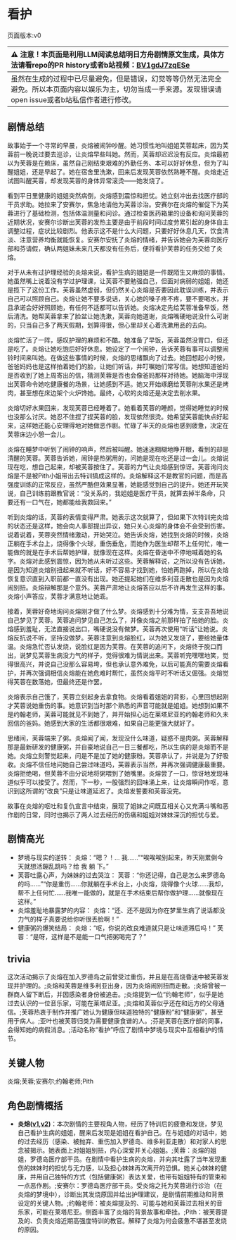 # 看护
页面版本:v0
 

| :warning: 注意！本页面是利用LLM阅读总结明日方舟剧情原文生成，具体方法请看repo的PR history或者b站视频：[BV1gdJ7zqESe](https://www.bilibili.com/video/BV1gdJ7zqESe/)         |
|:----------------------------|
| 虽然在生成的过程中已尽量避免，但是错误，幻觉等等仍然无法完全避免。所以本页面内容以娱乐为主，切勿当成一手来源。发现错误请open issue或者b站私信作者进行修改。|



## 剧情总结
故事始于一个寻常的早晨，炎熔被闹钟吵醒。她习惯性地叫姐姐芙蓉起床，因为芙蓉前一晚说过要去巡诊，让炎熔早些叫她。然而，芙蓉却迟迟没有反应。炎熔最初以为芙蓉是在赖床，虽然自己刚结束艰难的外勤任务、本可以好好休息，但为了叫醒姐姐，还是早起了。她在宿舍里洗漱，回来后发现芙蓉依然熟睡不醒。炎熔走近试图叫醒芙蓉，却发现芙蓉的身体异常滚烫——她发烧了。

看到平日里健康的姐姐突然病倒，炎熔感到震惊和担忧。她立刻冲出去找医疗部的干员求助。她拉来了安赛尔，焦急地请他为芙蓉诊治。安赛尔在炎熔的催促下为芙蓉进行了基础检测，包括体温测量和问诊。通过检查医药箱里的设备和询问芙蓉的近期状况，安赛尔诊断出芙蓉的发热主要是由于前段时间过度劳累引起的身体自主调整过程，症状比较剧烈。他表示这不是什么大问题，只要好好休息几天，饮食清淡、注意营养均衡就能恢复。安赛尔安抚了炎熔的情绪，并告诉她会为芙蓉向医疗部和芬请假，确认两姐妹未来几天都没有任务后，便将看护芙蓉的任务交给了炎熔。

对于从未有过护理经验的炎熔来说，看护生病的姐姐是一件既陌生又麻烦的事情。她虽然嘴上说着没有学过护理课，让芙蓉不要勉强自己，但面对病弱的姐姐，她还是揽下了这份工作。芙蓉虽然虚弱，但仍然关心炎熔是否要因此耽误训练，并表示自己可以照顾自己。炎熔让她不要多说话，关心她的嗓子疼不疼，要不要喝水，并且承诺会好好照顾她，有任何不适都可以告诉她。炎熔决定先给芙蓉准备早饭，然后清洗。她帮芙蓉拿来了脸盆让她洗漱，芙蓉向她道谢，炎熔嘴硬地说没什么可谢的，只当自己多了两天假期，划算得很，但心里却关心着洗漱用品的去向。

炎熔忙活了一阵，感叹护理的麻烦和不酷。她准备了早饭，芙蓉虽然没胃口，但还是吃了。炎熔让她吃饱后好好休息。她设定了一个闹钟，告诉芙蓉有事可以调整闹铃时间来叫她。在做这些事情的时候，炎熔的思绪飘向了过去。她回想起小时候，爸爸妈妈也是这样拍着她们的脸，让她们听话，并叮嘱她们常写信。她想知道爸妈是否收到了她上周寄出的信，猜测芙蓉是否也会像爸妈那样对待她。她脑海中浮现出芙蓉命令她吃健康餐的场景，让她感到不适。她又开始琢磨给芙蓉削水果还是烤肉，甚至想在床边架个火炉馋她。最终，心软的炎熔还是决定去削水果。

炎熔切好水果回来，发现芙蓉已经睡着了。她看着芙蓉的睡颜，觉得她睡觉的时候也没那么讨厌。她忍不住捏了捏芙蓉的脸，发现依然很烫。她希望芙蓉能快点好起来，这样她还能心安理得地对她做恶作剧。忙碌了半天的炎熔也感到疲惫，决定在芙蓉床边小憩一会儿。

炎熔在睡梦中听到了闹钟的响声，然后被叫醒。她迷迷糊糊地睁开眼，看到的却是清醒的芙蓉。芙蓉告诉她，闹钟是热粥用的，问她是现在吃还是过一会儿。炎熔说现在吃，想自己起来，却被芙蓉按住了。芙蓉的力气让炎熔感到惊讶。芙蓉询问炎熔是不是被Pith小姐带出去特训搞成这样的。炎熔解释这不是教官的问题，而是高强度训练的正常反应，虽然严酷但效果显著，她能感觉到自己的提升。她还开玩笑说，自己训练前跟教官说：“没关系的，我姐姐是医疗干员，就算去掉半条命，只要还有一口气在，她都能给我救回来。”

听到炎熔的话，芙蓉的表情变得严肃。她表示这次就算了，但如果下次特训完炎熔的状态还是这样，她会向人事部提出异议，她只关心炎熔的身体会不会受到伤害。说着说着，芙蓉突然情绪激动，开始哭泣。她告诉炎熔，她找到炎熔的时候，炎熔正躺在手术台上，烧得像个火球，重伤垂危，而她作为医生却帮不上任何忙，唯一能做的就是在手术后帮她护理，就像现在这样。炎熔在昏迷中不停地喊着她的名字。炎熔对此感到震惊，因为她从未听过这些。芙蓉解释说，之所以没有告诉她，是因为知道炎熔别扭起来就不听话，好不容易才找到她，怕她再跑掉，所以在炎熔恢复意识直到入职前都一直没有出现。她还提起她们在维多利亚走散也是因为炎熔闹别扭。炎熔辩解那是个意外。芙蓉严肃地让炎熔答应以后不许再发生这样的事。炎熔小声答应，芙蓉才满意地让她乖。

接着，芙蓉好奇地询问炎熔刚才做了什么梦。炎熔感到十分难为情，支支吾吾地说自己梦见了芙蓉。芙蓉追问梦见自己怎么了，并像炎熔之前那样拍了拍她的脸。炎熔感到羞耻，无法直接说出口，嘴硬说没有做梦。芙蓉再次使用“听话”让她说。炎熔反抗说不听，坚持没做梦。芙蓉注意到炎熔脸红，以为她又发烧了，要给她量体温。炎熔急忙否认发烧，说脸红是因为芙蓉。在芙蓉的追问下，炎熔终于脱口而出，说梦见芙蓉生病没力气的样子，觉得很难为情说出来。芙蓉听完嘿嘿地笑，觉得很高兴，并说自己没那么容易垮，但也承认意外难免，以后可能真的需要炎熔看护，并再次强调相信炎熔能在她危难时帮忙，虽然炎熔平时不听话又倔强。炎熔觉得芙蓉在数落她，但最终还是作罢。

炎熔表示自己饿了，芙蓉立刻起身去拿食物。炎熔看着姐姐的背影，心里回想起刚才芙蓉说她重伤的事。她意识到当时那个熟悉的声音可能就是姐姐。她想到如果不是约翰老师，芙蓉可能就见不到她了，并开始担心远在莱塔尼亚的约翰老师和久未回信的爸妈。她感到大家的生活都很艰难，如果自己能更强大就好了。

思绪间，芙蓉端来了粥。炎熔闻了闻，发现没什么味道，疑惑不是肉粥。芙蓉解释那是最新研发的健康粥，并自豪地说自己一日三餐都吃，所以生病的是炎熔而不是她。炎熔立刻警觉起来，问是不是加了她的健康粉。芙蓉承认了，并说是为了好吸收。炎熔不信任地问她自己尝过味道吗，芙蓉表示当然，并再次强调健康最重要。炎熔拒绝喝，但芙蓉不由分说地将粥喂到了她嘴里。炎熔尝了一口，惊讶地发现味道似乎可以接受了。然而，下一秒，一股强烈的回味涌上来，让炎熔瞬间作呕，意识到这所谓的“改良”只是让味道延迟了。炎熔发誓要和芙蓉没完。

故事在炎熔的呕吐和复仇宣言中结束，展现了姐妹之间既互相关心又充满斗嘴和恶作剧的日常，同时也揭示了两人过去经历的伤痛和姐姐对妹妹深沉的担忧与爱。
## 剧情高光
- 梦境与现实的逆转：
炎熔：“嗯？！... 我......”“唉唉唉别起来，昨天刚累倒今天就想活蹦乱跳吗？给 我 躺 下。”
- 芙蓉吐露心声，为妹妹的过去哭泣：
芙蓉：“你还记得，自己是怎么来罗德岛的吗......”“你是重伤......你就躺在手术台上，小炎熔，烧得像个火球......我却，帮不上任何忙......我唯一能做的，就是在手术结束后帮你做护理......就像现在这样。”
- 炎熔羞耻地暴露梦的内容：
炎熔：“还、还不是因为你在梦里生病了说话都没力气的样子真要说给你听很丢脸啊！”
- 健康粥的爆笑结局：
炎熔：“呕，你说的改良难道就只是让味道滞后吗！”
芙蓉：“是呀，这样是不是能一口气把粥喝完了？”
## trivia
这次活动揭示了炎熔在加入罗德岛之前曾受过重伤，并且是在高烧昏迷中被芙蓉发现并护理的。;炎熔和芙蓉是维多利亚出身，因为炎熔闹别扭而走散。;炎熔曾被一群商人留下断后，并因感染者身份被追击。;炎熔提到一位“约翰老师”，似乎是她过去认识的一位音乐家，可能在莱塔尼亚。;炎熔和芙蓉似乎还在和远方的父母通信。;芙蓉热衷于制作并推广她认为健康但味道独特的“健康粉”和“健康粥”，甚至用于病人。;亚叶也被芙蓉归类为需要健康食谱的人。;芬是芙蓉在医疗部的同事，会得知她的病假消息。;活动名称“看护”呼应了剧情中梦境与现实中互相看护的情节。
## 关键人物
炎熔;芙蓉;安赛尔;约翰老师;Pith
## 角色剧情概括
-   **炎熔([v1](../chars/char_121_lava.md),[v2](../char_v3/char_121_lava.md))**：本次剧情的主要视角人物，经历了特训后的疲惫和发烧，梦见自己看护生病的姐姐，醒来后发现是姐姐在看护自己。在与姐姐的对话中，她的过去经历（感染、被抛弃、重伤加入罗德岛、维多利亚走散）和对家人的思念被揭示。她表面上对姐姐别扭，内心深爱并关心姐姐。;芙蓉：炎熔的姐姐，罗德岛医疗部干员。在剧情中看护生病的炎熔，并向其吐露了当年发现重伤的妹妹时的担忧与无力感，以及担心妹妹再次离开的恐惧。她关心妹妹的健康，并用自己独特的方式（包括健康粥）表达关爱，也带有姐姐特有的管束和一点恶作剧。;安赛尔：罗德岛医疗部干员。受炎熔之托为芙蓉进行诊治（在炎熔的梦境中），诊断出其发烧原因并给出护理建议，是剧情前期推动和背景设定的关键人物。;约翰老师：被炎熔提及的、可能与她和芙蓉过去相关的音乐家，可能在莱塔尼亚。侧面丰富了炎熔的背景故事和牵挂。;Pith：被芙蓉提及的、负责炎熔近期高强度特训的教官。解释了炎熔为何会疲惫不堪甚至发烧的原因。
